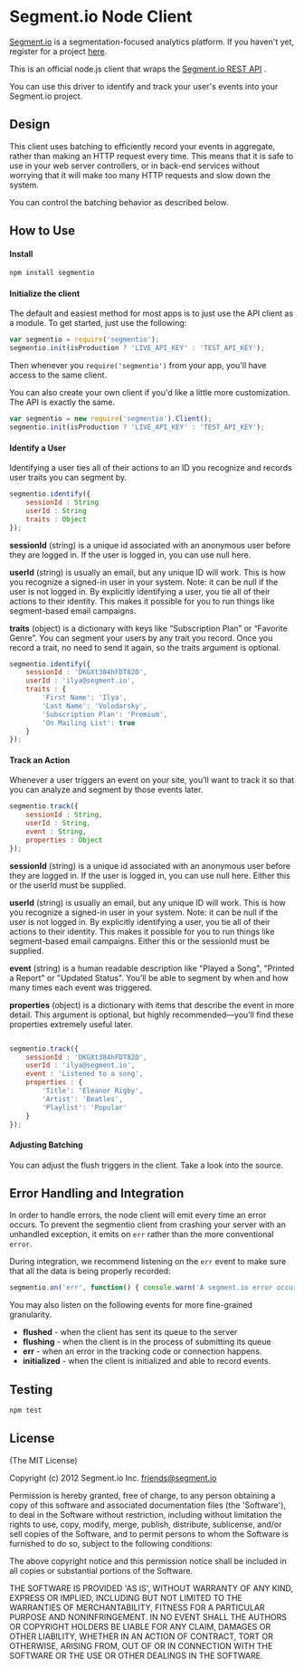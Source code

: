 Segment.io Node Client
==============

[Segment.io](https://segment.io) is a segmentation-focused analytics platform. If you haven't yet,
register for a project [here](https://segment.io).

This is an official node.js client that wraps the [Segment.io REST API](https://segment.io/docs) .

You can use this driver to identify and track your user's events into your Segment.io project.

## Design

This client uses batching to efficiently record your events in aggregate, rather than making an HTTP
request every time. This means that it is safe to use in your web server controllers, or in back-end services
without worrying that it will make too many HTTP requests and slow down the system.

You can control the batching behavior as described below.

## How to Use

#### Install

```javascript
npm install segmentio
```
#### Initialize the client

The default and easiest method for most apps is to just use the API client as a module. To get started, just use the following:

```javascript
var segmentio = require('segmentio');
segmentio.init(isProduction ? 'LIVE_API_KEY' : 'TEST_API_KEY');
```

Then whenever you `require('segmentio')` from your app, you'll have access to the same client.

You can also create your own client if you'd like a little more customization. The API is exactly the same.
```javascript
var segmentio = new require('segmentio').Client();
segmentio.init(isProduction ? 'LIVE_API_KEY' : 'TEST_API_KEY');
``` 

#### Identify a User

Identifying a user ties all of their actions to an ID you recognize and records user traits you can segment by.

```javascript
segmentio.identify({
    sessionId : String 
    userId : String
    traits : Object
});
```

**sessionId** (string) is a unique id associated with an anonymous user before they are logged in. If the user
is logged in, you can use null here.

**userId** (string) is usually an email, but any unique ID will work. This is how you recognize a signed-in user
in your system. Note: it can be null if the user is not logged in. By explicitly identifying a user, you tie all of
their actions to their identity. This makes it possible for you to run things like segment-based email campaigns.

**traits** (object) is a dictionary with keys like “Subscription Plan” or “Favorite Genre”. You can segment your users by any trait you record. Once you record a trait, no need to send it again, so the traits argument is optional.

```javascript
segmentio.identify({
    sessionId : 'DKGXt384hFDT82D', 
    userId : 'ilya@segment.io', 
    traits : {
        'First Name': 'Ilya',
        'Last Name': 'Volodarsky',
        'Subscription Plan': 'Premium',
        'On Mailing List': true
    }
});

```

#### Track an Action

Whenever a user triggers an event on your site, you’ll want to track it so that you can analyze and segment by those events later.

```javascript
segmentio.track({
    sessionId : String, 
    userId : String, 
    event : String, 
    properties : Object 
});
```

**sessionId** (string) is a unique id associated with an anonymous user before they are logged in. If the user
is logged in, you can use null here. Either this or the userId must be supplied.

**userId** (string) is usually an email, but any unique ID will work. This is how you recognize a signed-in user
in your system. Note: it can be null if the user is not logged in. By explicitly identifying a user, you tie all of
their actions to their identity. This makes it possible for you to run things like segment-based email campaigns. Either this or the sessionId must be supplied.

**event** (string) is a human readable description like "Played a Song", "Printed a Report" or "Updated Status". You’ll be able to segment by when and how many times each event was triggered.

**properties** (object) is a dictionary with items that describe the event in more detail. This argument is optional, but highly recommended—you’ll find these properties extremely useful later.

```javascript

segmentio.track({
    sessionId : 'DKGXt384hFDT82D', 
    userId : 'ilya@segment.io', 
    event : 'Listened to a song', 
    properties : {
        'Title': 'Eleanor Rigby',
        'Artist': 'Beatles',
        'Playlist': 'Popular'
    }
});
```

#### Adjusting Batching

You can adjust the flush triggers in the client. Take a look into the source.

## Error Handling and Integration

In order to handle errors, the node client will emit every time an error occurs. To prevent the segmentio client from crashing your server with an unhandled exception, it emits on `err` rather than the more conventional `error`.

During integration, we recommend listening on the `err` event to make sure that all the data is being properly recorded:
```javascript
segmentio.on('err', function() { console.warn('A segment.io error occured', err); });
```
You may also listen on the following events for more fine-grained granularity.

* **flushed** - when the client has sent its queue to the server
* **flushing** - when the client is in the process of submitting its queue
* **err** - when an error in the tracking code or connection happens.
* **initialized** - when the client is initialized and able to record events.

## Testing

```javascript
npm test
```

## License

(The MIT License)

Copyright (c) 2012 Segment.io Inc. <friends@segment.io>

Permission is hereby granted, free of charge, to any person obtaining a copy of this software and associated documentation files (the 'Software'), to deal in the Software without restriction, including without limitation the rights to use, copy, modify, merge, publish, distribute, sublicense, and/or sell copies of the Software, and to permit persons to whom the Software is furnished to do so, subject to the following conditions:

The above copyright notice and this permission notice shall be included in all copies or substantial portions of the Software.

THE SOFTWARE IS PROVIDED 'AS IS', WITHOUT WARRANTY OF ANY KIND, EXPRESS OR IMPLIED, INCLUDING BUT NOT LIMITED TO THE WARRANTIES OF MERCHANTABILITY, FITNESS FOR A PARTICULAR PURPOSE AND NONINFRINGEMENT. IN NO EVENT SHALL THE AUTHORS OR COPYRIGHT HOLDERS BE LIABLE FOR ANY CLAIM, DAMAGES OR OTHER LIABILITY, WHETHER IN AN ACTION OF CONTRACT, TORT OR OTHERWISE, ARISING FROM, OUT OF OR IN CONNECTION WITH THE SOFTWARE OR THE USE OR OTHER DEALINGS IN THE SOFTWARE.